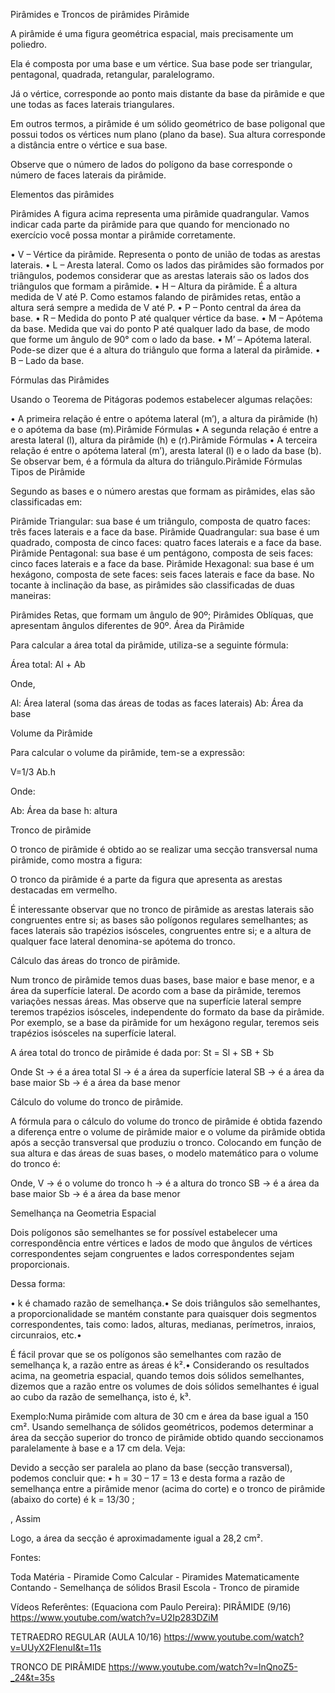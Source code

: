 Pirâmides e Troncos de pirâmides
Pirâmide

A pirâmide é uma figura geométrica espacial, mais precisamente um poliedro.

Ela é composta por uma base e um vértice. Sua base pode ser triangular, pentagonal, quadrada, retangular, paralelogramo.

Já o vértice, corresponde ao ponto mais distante da base da pirâmide e que une todas as faces laterais triangulares.

Em outros termos, a pirâmide é um sólido geométrico de base poligonal que possui todos os vértices num plano (plano da base). Sua altura corresponde a distância entre o vértice e sua base.

Observe que o número de lados do polígono da base corresponde o número de faces laterais da pirâmide.

Elementos das pirâmides

Pirâmides
A figura acima representa uma pirâmide quadrangular. Vamos indicar cada parte da pirâmide para que quando for mencionado no exercício você possa montar a pirâmide corretamente.


• V – Vértice da pirâmide. Representa o ponto de união de todas as arestas laterais.
• L – Aresta lateral. Como os lados das pirâmides são formados por triângulos, podemos considerar que as arestas laterais são os lados dos triângulos que formam a pirâmide.
• H – Altura da pirâmide. É a altura medida de V até P. Como estamos falando de pirâmides retas, então a altura será sempre a medida de V até P.
• P – Ponto central da área da base.
• R – Medida do ponto P até qualquer vértice da base.
• M – Apótema da base. Medida que vai do ponto P até qualquer lado da base, de modo que forme um ângulo de 90° com o lado da base.
• M’ – Apótema lateral. Pode-se dizer que é a altura do triângulo que forma a lateral da pirâmide.
• B – Lado da base.

Fórmulas das Pirâmides

Usando o Teorema de Pitágoras podemos estabelecer algumas relações:

• A primeira relação é entre o apótema lateral (m’), a altura da pirâmide (h) e o apótema da base (m).Pirâmide Fórmulas
• A segunda relação é entre a aresta lateral (l), altura da pirâmide (h) e (r).Pirâmide Fórmulas
• A terceira relação é entre o apótema lateral (m’), aresta lateral (l) e o lado da base (b). Se observar bem, é a fórmula da altura do triângulo.Pirâmide Fórmulas
Tipos de Pirâmide

Segundo as bases e o número arestas que formam as pirâmides, elas são classificadas em:

Pirâmide Triangular: sua base é um triângulo, composta de quatro faces: três faces laterais e a face da base.
Pirâmide Quadrangular: sua base é um quadrado, composta de cinco faces: quatro faces laterais e a face da base.
Pirâmide Pentagonal: sua base é um pentágono, composta de seis faces: cinco faces laterais e a face da base.
Pirâmide Hexagonal: sua base é um hexágono, composta de sete faces: seis faces laterais e face da base.
No tocante à inclinação da base, as pirâmides são classificadas de duas maneiras:

Pirâmides Retas, que formam um ângulo de 90º;
Pirâmides Oblíquas, que apresentam ângulos diferentes de 90º.
Área da Pirâmide

Para calcular a área total da pirâmide, utiliza-se a seguinte fórmula:

Área total: Al + Ab

Onde,

Al: Área lateral (soma das áreas de todas as faces laterais)
Ab: Área da base

Volume da Pirâmide

Para calcular o volume da pirâmide, tem-se a expressão:

V=1/3 Ab.h

Onde:

Ab: Área da base
h: altura

Tronco de pirâmide

O tronco de pirâmide é obtido ao se realizar uma secção transversal numa pirâmide, como mostra a figura:


O tronco da pirâmide é a parte da figura que apresenta as arestas destacadas em vermelho.

É interessante observar que no tronco de pirâmide as arestas laterais são congruentes entre si; as bases são polígonos regulares semelhantes; as faces laterais são trapézios isósceles, congruentes entre si; e a altura de qualquer face lateral denomina-se apótema do tronco.

Cálculo das áreas do tronco de pirâmide.

Num tronco de pirâmide temos duas bases, base maior e base menor, e a área da superfície lateral. De acordo com a base da pirâmide, teremos variações nessas áreas. Mas observe que na superfície lateral sempre teremos trapézios isósceles, independente do formato da base da pirâmide. Por exemplo, se a base da pirâmide for um hexágono regular, teremos seis trapézios isósceles na superfície lateral.

A área total do tronco de pirâmide é dada por:
St = Sl + SB + Sb

Onde
St → é a área total
Sl → é a área da superfície lateral
SB → é a área da base maior
Sb → é a área da base menor

Cálculo do volume do tronco de pirâmide.

A fórmula para o cálculo do volume do tronco de pirâmide é obtida fazendo a diferença entre o volume de pirâmide maior e o volume da pirâmide obtida após a secção transversal que produziu o tronco. Colocando em função de sua altura e das áreas de suas bases, o modelo matemático para o volume do tronco é:

Onde,
V → é o volume do tronco
h → é a altura do tronco
SB → é a área da base maior
Sb → é a área da base menor

Semelhança na Geometria Espacial

Dois polígonos são semelhantes se for possível estabelecer uma correspondência entre vértices e lados de modo que ângulos de vértices correspondentes sejam congruentes e lados correspondentes sejam proporcionais.



Dessa forma:

• k é chamado razão de semelhança.• Se dois triângulos são semelhantes, a proporcionalidade se mantém constante para quaisquer dois segmentos correspondentes, tais como: lados, alturas, medianas, perímetros, inraios, circunraios, etc.•

É fácil provar que se os polígonos são semelhantes com razão de semelhança k, a razão entre as áreas é k².• Considerando os resultados acima, na geometria espacial, quando temos dois sólidos semelhantes, dizemos que a razão entre os volumes de dois sólidos semelhantes é igual ao cubo da razão de semelhança, isto é, k³.

Exemplo:Numa pirâmide com altura de 30 cm e área da base igual a 150 cm². Usando semelhança de sólidos geométricos, podemos determinar a área da secção superior do tronco de pirâmide obtido quando seccionamos paralelamente à base e a 17 cm dela. Veja:



Devido a secção ser paralela ao plano da base (secção transversal), podemos concluir que:
• h = 30 – 17 = 13 e desta forma a razão de semelhança entre a pirâmide menor (acima do corte) e o tronco de pirâmide (abaixo do corte) é k = 13/30 ;

  ,  Assim

Logo, a área da secção é aproximadamente igual a 28,2 cm².    

Fontes:

Toda Matéria - Piramide
Como Calcular - Piramides
Matematicamente Contando - Semelhança de sólidos
Brasil Escola - Tronco de piramide


Vídeos Referêntes:
(Equaciona com Paulo Pereira):
PIRÂMIDE (9/16)
https://www.youtube.com/watch?v=U2Ip283DZiM

TETRAEDRO REGULAR (AULA 10/16)
https://www.youtube.com/watch?v=UUyX2FlenuI&t=11s

TRONCO DE PIRÂMIDE
https://www.youtube.com/watch?v=lnQnoZ5-_24&t=35s


